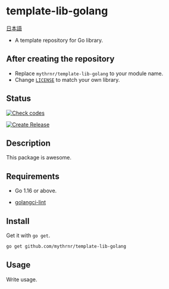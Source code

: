 # template-lib-golang

[日本語](./README.jp.md)

- A template repository for Go library.

## After creating the repository

- Replace `mythrnr/template-lib-golang` to your module name.
- Change [`LICENSE`](./LICENSE) to match your own library.

## Status

[![Check codes](https://github.com/mythrnr/template-lib-golang/actions/workflows/check_code.yaml/badge.svg)](https://github.com/mythrnr/template-lib-golang/actions/workflows/check_code.yaml)

[![Create Release](https://github.com/mythrnr/template-lib-golang/actions/workflows/release.yaml/badge.svg)](https://github.com/mythrnr/template-lib-golang/actions/workflows/release.yaml)

## Description

This package is awesome.

## Requirements

- Go 1.16 or above.

- [golangci-lint](https://golangci-lint.run)

## Install

Get it with `go get`.

```bash
go get github.com/mythrnr/template-lib-golang
```

## Usage

Write usage.
